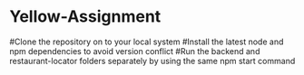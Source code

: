 # Yellow-Assignment
#Clone the repository on to your local system
#Install the latest node and npm dependencies to avoid version conflict
#Run the backend and restaurant-locator folders separately by using the same npm start command

